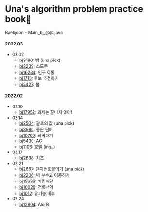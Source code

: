 # Una's algorithm problem practice book📝
Baekjoon - Main_bj_@@.java

#### 2022.03
- 03.02
  - [bj3190](https://www.acmicpc.net/problem/3190): 뱀 (una pick)
  - [bj2239](https://www.acmicpc.net/problem/2239): 스도쿠
  - [bj16234](https://www.acmicpc.net/problem/16234): 인구 이동
  - [bj1713](https://www.acmicpc.net/problem/1713): 후보 추천하기
  - [bj5427](https://www.acmicpc.net/problem/5427): 불

#### 2022.02
- 02.10
  - [bj17952](https://www.acmicpc.net/problem/17952): 과제는 끝나지 않아!
- 02.14
  - [bj2504](https://www.acmicpc.net/problem/2504): 괄호의 값 (una pick)
  - [bj3986](https://www.acmicpc.net/problem/3986): 좋은 단어
  - [bj10799](https://www.acmicpc.net/problem/10799): 쇠막대기
  - [bj5430](https://www.acmicpc.net/problem/5430): AC
  - [bj1106](https://www.acmicpc.net/problem/1106): 호텔 (ing..)
- 02.17
  - [bj2638](https://www.acmicpc.net/problem/2638): 치즈
- 02.21
  - [bj2667](https://www.acmicpc.net/problem/2667): 단지번호붙이기 (una pick)
  - [bj2206](https://www.acmicpc.net/problem/2206): 벽 부수고 이동하기
  - [bj15686](https://www.acmicpc.net/problem/15686): 치킨배달
  - [bj10026](https://www.acmicpc.net/problem/10026): 적록색약
  - [bj1012](https://www.acmicpc.net/problem/1012): 유기농 배추
- 02.24
  - [bj12904](https://www.acmicpc.net/problem/12904): A와 B
